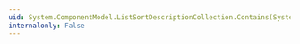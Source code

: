 ```yaml
---
uid: System.ComponentModel.ListSortDescriptionCollection.Contains(System.Object)
internalonly: False
---
```

